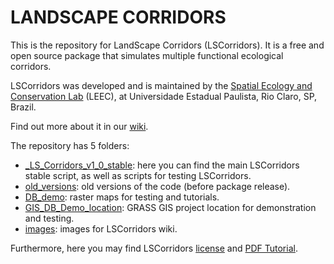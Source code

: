 # LANDSCAPE CORRIDORS

This is the repository for LandScape Corridors (LSCorridors). It is a free and open source package 
that simulates multiple functional ecological corridors.

LSCorridors was developed and is maintained by the [Spatial Ecology and Conservation Lab](http://leec.eco.br) (LEEC), at Universidade Estadual Paulista, Rio Claro, SP, Brazil.

Find out more about it in our [wiki](https://github.com/LEEClab/LS_CORRIDORS/wiki).

The repository has 5 folders:
- [_LS_Corridors_v1_0_stable](https://github.com/LEEClab/LS_CORRIDORS/tree/master/_LS_Corridors_v1_0_stable): here you can find the main LSCorridors stable script, as well as scripts for testing LSCorridors.
- [old_versions](https://github.com/LEEClab/LS_CORRIDORS/tree/master/old_versions): old versions of the code (before package release).
- [DB_demo](https://github.com/LEEClab/LS_CORRIDORS/tree/master/DB_demo): raster maps for testing and tutorials.
- [GIS_DB_Demo_location](https://github.com/LEEClab/LS_CORRIDORS/tree/master/GIS_DB_Demo_location): GRASS GIS project location for demonstration and testing.
- [images](https://github.com/LEEClab/LS_CORRIDORS/tree/master/images): images for LSCorridors wiki.

Furthermore, here you may find LSCorridors [license](https://github.com/LEEClab/LS_CORRIDORS/blob/master/LSCorridors_GNU_GPLv2_license.txt) and [PDF Tutorial](https://github.com/LEEClab/LS_CORRIDORS/blob/master/Tutorial_LSCorridors_v1_0_2016_06_d01.pdf).
